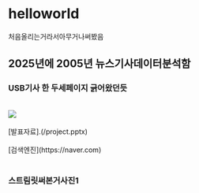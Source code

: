 # helloworld
처음올리는거라서아무거나써봤음
## 2025년에 2005년 뉴스기사데이터분석함
### USB기사 한 두세페이지 긁어왔던듯
<br>
<image src = "https://images.anandtech.com/reviews/memory/usbdriveroundup1/crucialgizmo.jpg"><br><br>
[발표자료].(/project.pptx)<br><br>
[검색엔진](https://naver.com)<br><br>

### 스트림릿써본거사진1
